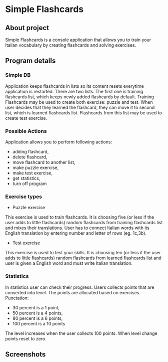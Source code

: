 # Simple Flashcards
## About project
Simple Flashcards is a console application that allows you to train your Italian vocabulary by creating flashcards and solving exercises.
## Program details
### Simple DB
Application keeps flashcards in lists so its content resets everytime application is restarted. There are two lists. The first one is training flashcards list, which keeps newly added flashcards by default. Training Flashcards may be used to create both exercise: puzzle and test. When user decides that they learned the flashcard, they can move it to second list, which is learned flashcards list. Flashcards from this list may be used to create test exercise.

### Possible Actions
Application allows you to perform following actions:
- adding flashcard,
- delete flashcard,
- move flashcard to another list,
- make puzzle exercise,
- make test exercise,
- get statistics,
- turn off program

### Exercise types
- Puzzle exercise
  
This exercise is used to train flashcards. It is choosing five (or less if the user adds to little flashcards) random flashcards from training flashcards list and mixes their translations. User has to connect Italian words with its English translation by entering number and letter of rows (eg. 1c,3b).
- Test exercise
  
This exercise is used to test your skills. It is choosing ten (or less if the user adds to little flashcards) random flashcards from learned flashcards list and user is given a English word and must write Italian translation.

### Statistics
In statistics user can check their progress. Users collects points that are converted into level. The points are allocated based on exercises.
Punctation:
- 30 percent is a 1 point,
- 50 percent is a 4 points,
- 80 percent is a 6 points,
- 100 percent is a 10 points
  
The level increases when the user collects 100 points. When level change points reset to zero.

## Screenshots


  
